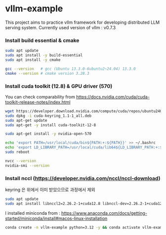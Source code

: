 # vllm-example
This project aims to practice vllm framework for developing distributed LLM serving system.
Currently used version of vllm : v0.7.3

### Install build essential & cmake
```bash
sudo apt update
sudo apt install -y build-essential
sudo apt install -y cmake
```
```bash
gcc --version   # gcc (Ubuntu 13.3.0-6ubuntu2~24.04) 13.3.0
cmake --version # cmake version 3.28.3
```

### Install cuda toolkit (12.8) & GPU driver (570)
You can check comparability from https://docs.nvidia.com/cuda/cuda-toolkit-release-notes/index.html
```bash
wget https://developer.download.nvidia.com/compute/cuda/repos/ubuntu2404/x86_64/cuda-keyring_1.1-1_all.deb
sudo dpkg -i cuda-keyring_1.1-1_all.deb
sudo apt-get update
sudo apt-get -y install cuda-toolkit-12-8

sudo apt-get install -y nvidia-open-570

echo 'export PATH=/usr/local/cuda/bin${PATH:+:${PATH}}' >> ~/.bashrc
echo 'export LD_LIBRARY_PATH=/usr/local/cuda/lib64${LD_LIBRARY_PATH:+:${LD_LIBRARY_PATH}}' >> ~/.bashrc
sudo reboot
```
```bash
nvcc --version
nvidia-smi --version
```

### Install nccl (https://developer.nvidia.com/nccl/nccl-download)
keyring 은 위에서 이미 받았으므로 과정에서 제외
```bash
sudo apt update
sudo apt install libnccl2=2.26.2-1+cuda12.8 libnccl-dev=2.26.2-1+cuda12.8
```

I installed miniconda from : https://www.anaconda.com/docs/getting-started/miniconda/install#macos-linux-installation
```bash
conda create -n vllm-example python=3.12 -y && conda activate vllm-example
```

